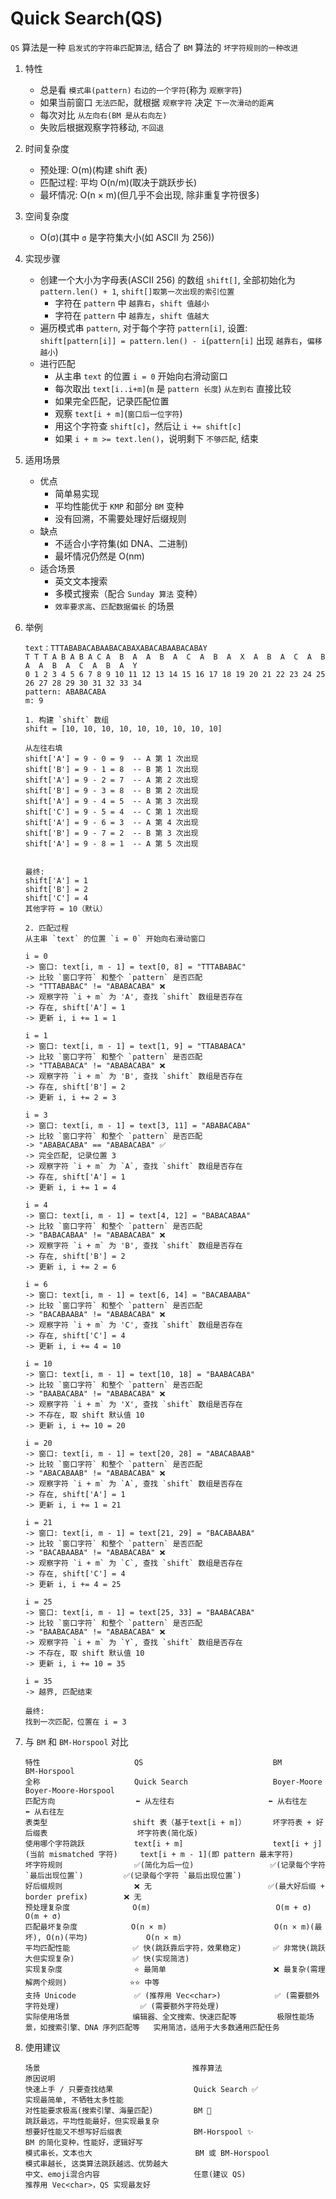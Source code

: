 # Quick Search(QS)
  `QS` 算法是一种 `启发式的字符串匹配算法`, 结合了 `BM` 算法的 `坏字符规则的一种改进`
  
1. 特性
   - 总是看 `模式串(pattern)` `右边的一个字符`(称为 `观察字符`)
   - 如果当前窗口 `无法匹配`，就根据 `观察字符` 决定 `下一次滑动的距离`
   - 每次对比 `从左向右(BM 是从右向左)`
   - 失败后根据观察字符移动, `不回退`
   
2. 时间复杂度
   - 预处理: O(m)(构建 shift 表)
   - 匹配过程: 平均 O(n/m)(取决于跳跃步长)
   - 最坏情况: O(n × m)(但几乎不会出现, 除非重复字符很多)

3. 空间复杂度
   - O(σ)(其中 `σ` 是字符集大小(如 ASCII 为 256))

4. 实现步骤
   - 创建一个大小为字母表(ASCII 256) 的数组 `shift[]`, 全部初始化为 `pattern.len() + 1`, `shift[]取第一次出现的索引位置`
     - 字符在 `pattern` 中 `越靠右`，`shift 值越小`
     - 字符在 `pattern` 中 `越靠左`，`shift 值越大`
   - 遍历模式串 `pattern`, 对于每个字符 `pattern[i]`, 设置: `shift[pattern[i]] = pattern.len() - i`(`pattern[i]` 出现 `越靠右`，`偏移越小`)
   - 进行匹配
     - 从主串 `text` 的位置 `i = 0` 开始向右滑动窗口
     - 每次取出 `text[i..i+m]`(`m` 是 `pattern 长度`) `从左到右` 直接比较
     - 如果完全匹配，记录匹配位置
     - 观察 `text[i + m]`(`窗口后一位字符`)
     - 用这个字符查 `shift[c]`，然后让 `i += shift[c]`
     - 如果 `i + m >= text.len()`，说明剩下 `不够匹配`, 结束
     
5. 适用场景
   - 优点
     - 简单易实现
     - 平均性能优于 `KMP` 和部分 `BM` 变种
     - 没有回溯，不需要处理好后缀规则
   - 缺点
     - 不适合小字符集(如 DNA、二进制)
     - 最坏情况仍然是 O(nm)
   - 适合场景
     - 英文文本搜索
     - 多模式搜索（配合 `Sunday 算法` 变种）
     - `效率要求高`、`匹配数据偏长` 的场景

5. 举例
   ```text
   text：TTTABABACABAABACABAXABACABAABACABAY
   T T T A B A B A C A  B  A  A  B  A  C  A  B  A  X  A  B  A  C  A  B  A  A  B  A  C  A  B  A  Y
   0 1 2 3 4 5 6 7 8 9 10 11 12 13 14 15 16 17 18 19 20 21 22 23 24 25 26 27 28 29 30 31 32 33 34
   pattern: ABABACABA
   m: 9
   
   1. 构建 `shift` 数组
   shift = [10, 10, 10, 10, 10, 10, 10, 10, 10]
   
   从左往右填
   shift['A'] = 9 - 0 = 9  -- A 第 1 次出现
   shift['B'] = 9 - 1 = 8  -- B 第 1 次出现
   shift['A'] = 9 - 2 = 7  -- A 第 2 次出现
   shift['B'] = 9 - 3 = 8  -- B 第 2 次出现
   shift['A'] = 9 - 4 = 5  -- A 第 3 次出现
   shift['C'] = 9 - 5 = 4  -- C 第 1 次出现
   shift['A'] = 9 - 6 = 3  -- A 第 4 次出现
   shift['B'] = 9 - 7 = 2  -- B 第 3 次出现
   shift['A'] = 9 - 8 = 1  -- A 第 5 次出现
      
   
   最终:
   shift['A'] = 1
   shift['B'] = 2
   shift['C'] = 4
   其他字符 = 10（默认）
   
   2. 匹配过程
   从主串 `text` 的位置 `i = 0` 开始向右滑动窗口
   
   i = 0
   -> 窗口: text[i, m - 1] = text[0, 8] = "TTTABABAC"
   -> 比较 `窗口字符` 和整个 `pattern` 是否匹配
   -> "TTTABABAC" != "ABABACABA" ❌
   -> 观察字符 `i + m` 为 'A', 查找 `shift` 数组是否存在
   -> 存在, shift['A'] = 1
   -> 更新 i, i += 1 = 1
   
   i = 1
   -> 窗口: text[i, m - 1] = text[1, 9] = "TTABABACA"
   -> 比较 `窗口字符` 和整个 `pattern` 是否匹配
   -> "TTABABACA" != "ABABACABA" ❌
   -> 观察字符 `i + m` 为 'B', 查找 `shift` 数组是否存在
   -> 存在, shift['B'] = 2
   -> 更新 i, i += 2 = 3
   
   i = 3
   -> 窗口: text[i, m - 1] = text[3, 11] = "ABABACABA"
   -> 比较 `窗口字符` 和整个 `pattern` 是否匹配
   -> "ABABACABA" == "ABABACABA" ✅
   -> 完全匹配, 记录位置 3
   -> 观察字符 `i + m` 为 `A`, 查找 `shift` 数组是否存在
   -> 存在, shift['A'] = 1
   -> 更新 i, i += 1 = 4
   
   i = 4
   -> 窗口: text[i, m - 1] = text[4, 12] = "BABACABAA"
   -> 比较 `窗口字符` 和整个 `pattern` 是否匹配
   -> "BABACABAA" != "ABABACABA" ❌
   -> 观察字符 `i + m` 为 'B', 查找 `shift` 数组是否存在
   -> 存在, shift['B'] = 2
   -> 更新 i, i += 2 = 6
   
   i = 6
   -> 窗口: text[i, m - 1] = text[6, 14] = "BACABAABA"
   -> 比较 `窗口字符` 和整个 `pattern` 是否匹配
   -> "BACABAABA" != "ABABACABA" ❌
   -> 观察字符 `i + m` 为 'C', 查找 `shift` 数组是否存在
   -> 存在, shift['C'] = 4
   -> 更新 i, i += 4 = 10
   
   i = 10
   -> 窗口: text[i, m - 1] = text[10, 18] = "BAABACABA"
   -> 比较 `窗口字符` 和整个 `pattern` 是否匹配
   -> "BAABACABA" != "ABABACABA" ❌
   -> 观察字符 `i + m` 为 'X', 查找 `shift` 数组是否存在
   -> 不存在, 取 shift 默认值 10
   -> 更新 i, i += 10 = 20
   
   i = 20
   -> 窗口: text[i, m - 1] = text[20, 28] = "ABACABAAB"
   -> 比较 `窗口字符` 和整个 `pattern` 是否匹配
   -> "ABACABAAB" != "ABABACABA" ❌
   -> 观察字符 `i + m` 为 `A`, 查找 `shift` 数组是否存在
   -> 存在, shift['A'] = 1
   -> 更新 i, i += 1 = 21
   
   i = 21
   -> 窗口: text[i, m - 1] = text[21, 29] = "BACABAABA"
   -> 比较 `窗口字符` 和整个 `pattern` 是否匹配
   -> "BACABAABA" != "ABABACABA" ❌
   -> 观察字符 `i + m` 为 `C`, 查找 `shift` 数组是否存在
   -> 存在, shift['C'] = 4
   -> 更新 i, i += 4 = 25
   
   i = 25
   -> 窗口: text[i, m - 1] = text[25, 33] = "BAABACABA"
   -> 比较 `窗口字符` 和整个 `pattern` 是否匹配
   -> "BAABACABA" != "ABABACABA" ❌
   -> 观察字符 `i + m` 为 `Y`, 查找 `shift` 数组是否存在
   -> 不存在, 取 shift 默认值 10
   -> 更新 i, i += 10 = 35
   
   i = 35
   -> 越界, 匹配结束
   
   最终:
   找到一次匹配，位置在 i = 3
   ```

5. 与 `BM` 和 `BM-Horspool` 对比
   ```text
   特性                     QS                             BM                                  BM-Horspool
   全称                     Quick Search                   Boyer-Moore                         Boyer-Moore-Horspool
   匹配方向                  ⬅️ 从左往右                     ⬅️ 从右往左                          ⬅️ 从右往左
   表类型                   shift 表（基于text[i + m]）      坏字符表 + 好后缀表                    坏字符表(简化版)
   使用哪个字符跳跃           text[i + m]                    text[i + j](当前 mismatched 字符)     text[i + m - 1](即 pattern 最末字符)
   坏字符规则                ✅(简化为后一位)                 ✅(记录每个字符 `最后出现位置`)         ✅(记录每个字符 `最后出现位置`) 
   好后缀规则                ❌ 无                          ✅(最大好后缀 + border prefix)        ❌ 无
   预处理复杂度              O(m)                            O(m + σ)                             O(m + σ)
   匹配最坏复杂度            O(n × m)                        O(n × m)(最坏), O(n)(平均)             O(n × m)
   平均匹配性能              ✅ 快(跳跃靠后字符，效果稳定)       ✅ 非常快(跳跃大但实现复杂)             ✅ 快(实现简洁)
   实现复杂度                ⭐ 最简单                        ❌ 最复杂(需理解两个规则)              ⭐⭐ 中等
   支持 Unicode             ✅ (推荐用 Vec<char>)            ✅ (需要额外字符处理)                  ✅ (需要额外字符处理) 
   实际使用场景              编辑器、全文搜索、快速匹配等         极限性能场景，如搜索引擎、DNA 序列匹配等   实用简洁，适用于大多数通用匹配任务
   ``` 
   
6. 使用建议
   ```text
   场景                                  推荐算法                       原因说明
   快速上手 / 只要查找结果                  Quick Search ✅              实现最简单, 不牺牲太多性能
   对性能要求极高(搜索引擎、海量匹配)         BM 💪                        跳跃最远，平均性能最好，但实现最复杂 
   想要好性能又不想写好后缀表                BM-Horspool ✨               BM 的简化变种，性能好，逻辑好写
   模式串长，文本也大                       BM 或 BM-Horspool            模式串越长, 这类算法跳跃越远、优势越大
   中文、emoji混合内容                     任意(建议 QS)                  推荐用 Vec<char>，QS 实现最友好
   ```